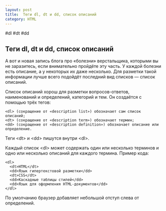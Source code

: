 ```yaml
---
layout: post
title:  Теги dl, dt и dd, список описаний
category: HTML
---
```


#dl #dt #dd

## Теги dl, dt и dd, список описаний

А вот и новая запись блога про «болезни» верстальщика, которыми вы не заразитесь, если внимательно пройдёте эту часть. У каждой болезни есть описание, а у некоторых их даже несколько. Для разметки такой информации лучше всего подойдёт последний вид списков — список описаний.

Список описаний хорош для разметки вопросов-ответов, наименований и определений, категорий и тем. Он создаётся с помощью трёх тегов:

    <dl> (сокращение от «description list») обозначает сам список описаний;
    <dt> (сокращение от «description term») обозначает термин;
    <dd> (сокращение от «description definition») обозначает описание или определение.

Теги \<dt> и \<dd> пишутся внутри \<dl>.

Каждый список \<dl> может содержать один или несколько терминов и одно или несколько описаний для каждого термина. Пример кода:
```
<dl>
  <dt>HTML</dt>
  <dd>Язык гипертекстовой разметки</dd>
  <dt>CSS</dt>
  <dd>Каскадные таблицы стилей</dd>
  <dd>Язык для оформления HTML-документов</dd>
</dl>
```
По умолчанию браузер добавляет небольшой отступ слева от определений.